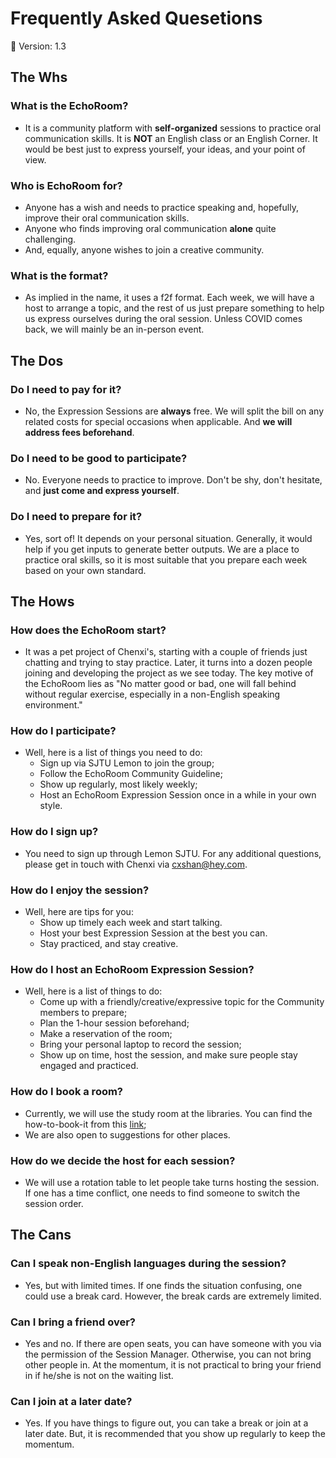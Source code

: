 # Frequently Asked Quesetions
:page_with_curl: Version: 1.3

## The Whs

### What is the EchoRoom?
* It is a community platform with **self-organized** sessions to practice oral communication skills. It is **NOT** an English class or an English Corner. It would be best just to express yourself, your ideas, and your point of view.

### Who is EchoRoom for?
* Anyone has a wish and needs to practice speaking and, hopefully, improve their oral communication skills.
* Anyone who finds improving oral communication **alone** quite challenging.
* And, equally, anyone wishes to join a creative community.

### What is the format?
* As implied in the name, it uses a f2f format. Each week, we will have a host to arrange a topic, and the rest of us just prepare something to help us express ourselves during the oral session. Unless COVID comes back, we will mainly be an in-person event.

## The Dos

### Do I need to pay for it?
* No, the Expression Sessions are **always** free. We will split the bill on any related costs for special occasions when applicable. And **we will address fees beforehand**.

### Do I need to be good to participate?
* No. Everyone needs to practice to improve. Don't be shy, don't hesitate, and **just come and express yourself**.

### Do I need to prepare for it?
* Yes, sort of! It depends on your personal situation. Generally, it would help if you get inputs to generate better outputs. We are a place to practice oral skills, so it is most suitable that you prepare each week based on your own standard.

## The Hows

### How does the EchoRoom start?
* It was a pet project of Chenxi's, starting with a couple of friends just chatting and trying to stay practice. Later, it turns into a dozen people joining and developing the project as we see today. The key motive of the EchoRoom lies as "No matter good or bad, one will fall behind without regular exercise, especially in a non-English speaking environment." 

### How do I participate?
* Well, here is a list of things you need to do:
  * Sign up via SJTU Lemon to join the group;
  * Follow the EchoRoom Community Guideline;
  * Show up regularly, most likely weekly;
  * Host an EchoRoom Expression Session once in a while in your own style.

### How do I sign up?
* You need to sign up through Lemon SJTU. For any additional questions, please get in touch with Chenxi via cxshan@hey.com.

### How do I enjoy the session?
* Well, here are tips for you:
  * Show up timely each week and start talking.
  * Host your best Expression Session at the best you can.
  * Stay practiced, and stay creative.

### How do I host an EchoRoom Expression Session?
* Well, here is a list of things to do:
  * Come up with a friendly/creative/expressive topic for the Community members to prepare;
  * Plan the 1-hour session beforehand;
  * Make a reservation of the room;
  * Bring your personal laptop to record the session;
  * Show up on time, host the session, and make sure people stay engaged and practiced.

### How do I book a room?
* Currently, we will use the study room at the libraries. You can find the how-to-book-it from this [link](http://www.lib.sjtu.edu.cn/f/content/detail.shtml?id=6159&lang=zh-cn);
* We are also open to suggestions for other places.

### How do we decide the host for each session?
* We will use a rotation table to let people take turns hosting the session. If one has a time conflict, one needs to find someone to switch the session order.

## The Cans

### Can I speak non-English languages during the session?
* Yes, but with limited times. If one finds the situation confusing, one could use a break card. However, the break cards are extremely limited.

### Can I bring a friend over?
* Yes and no. If there are open seats, you can have someone with you via the permission of the Session Manager. Otherwise, you can not bring other people in. At the momentum, it is not practical to bring your friend in if he/she is not on the waiting list.

### Can I join at a later date?
* Yes. If you have things to figure out, you can take a break or join at a later date. But, it is recommended that you show up regularly to keep the momentum.
